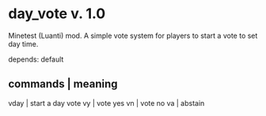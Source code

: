 # day_vote v. 1.0
Minetest (Luanti) mod. A simple vote system for players to start a vote to set day time.

depends: default 

commands |  meaning
-------------------
vday     |  start a day vote
vy       |  vote yes
vn       |  vote no
va       |  abstain
